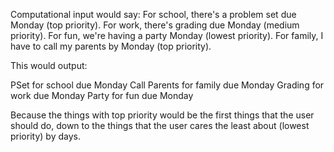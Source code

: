 Computational input would say:
For school, there's a problem set due Monday (top priority).
For work, there's grading due Monday (medium priority).
For fun, we're having a party Monday (lowest priority).
For family, I have to call my parents by Monday (top priority).

This would output:

PSet for school due Monday
Call Parents for family due Monday
Grading for work due Monday
Party for fun due Monday

Because the things with top priority would be the first
things that the user should do, down to the things that
the user cares the least about (lowest priority) by
days.